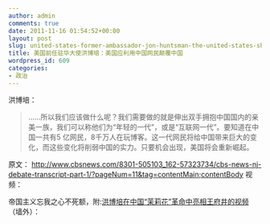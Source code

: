 ```yaml
---
author: admin
comments: true
date: 2011-11-16 01:54:52+00:00
layout: post
slug: united-states-former-ambassador-jon-huntsman-the-united-states-should-take-china-down
title: 美国前任驻华大使洪博培：美国应利用中国网民颠覆中国
wordpress_id: 609
categories:
- 政治
---
```


洪博培：


> ……所以我们应该做什么呢？我们需要做的就是伸出双手拥抱中国国内的亲美一族，我们可以称他们为“年轻的一代”，或是“互联网一代”。要知道在中国一共有5 亿网民，8千万人在玩博客。这一代网民将给中国带来巨大的变化，而这些变化将削弱中国的实力。只要机会出现，美国将会重新崛起。


原文：
http://www.cbsnews.com/8301-505103_162-57323734/cbs-news-nj-debate-transcript-part-1/?pageNum=11&tag=contentMain;contentBody
视频：


帝国主义忘我之心不死额，附:[洪博培在中国“茉莉花”革命中亮相王府井的视频](http://www.youtube.com/watch?v=pKNTNo7f0y0)（墙外）：
